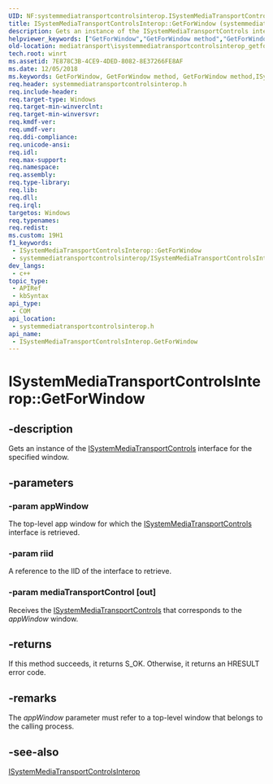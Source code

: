 ```yaml
---
UID: NF:systemmediatransportcontrolsinterop.ISystemMediaTransportControlsInterop.GetForWindow
title: ISystemMediaTransportControlsInterop::GetForWindow (systemmediatransportcontrolsinterop.h)
description: Gets an instance of the ISystemMediaTransportControls interface for the specified window.
helpviewer_keywords: ["GetForWindow","GetForWindow method","GetForWindow method","ISystemMediaTransportControlsInterop interface","ISystemMediaTransportControlsInterop interface","GetForWindow method","ISystemMediaTransportControlsInterop.GetForWindow","ISystemMediaTransportControlsInterop::GetForWindow","mediatransport.isystemmediatransportcontrolsinterop_getforwindow","systemmediatransportcontrolsinterop/ISystemMediaTransportControlsInterop::GetForWindow"]
old-location: mediatransport\isystemmediatransportcontrolsinterop_getforwindow.htm
tech.root: winrt
ms.assetid: 7E878C3B-4CE9-4DED-8082-8E37266FE8AF
ms.date: 12/05/2018
ms.keywords: GetForWindow, GetForWindow method, GetForWindow method,ISystemMediaTransportControlsInterop interface, ISystemMediaTransportControlsInterop interface,GetForWindow method, ISystemMediaTransportControlsInterop.GetForWindow, ISystemMediaTransportControlsInterop::GetForWindow, mediatransport.isystemmediatransportcontrolsinterop_getforwindow, systemmediatransportcontrolsinterop/ISystemMediaTransportControlsInterop::GetForWindow
req.header: systemmediatransportcontrolsinterop.h
req.include-header: 
req.target-type: Windows
req.target-min-winverclnt: 
req.target-min-winversvr: 
req.kmdf-ver: 
req.umdf-ver: 
req.ddi-compliance: 
req.unicode-ansi: 
req.idl: 
req.max-support: 
req.namespace: 
req.assembly: 
req.type-library: 
req.lib: 
req.dll: 
req.irql: 
targetos: Windows
req.typenames: 
req.redist: 
ms.custom: 19H1
f1_keywords:
 - ISystemMediaTransportControlsInterop::GetForWindow
 - systemmediatransportcontrolsinterop/ISystemMediaTransportControlsInterop::GetForWindow
dev_langs:
 - c++
topic_type:
 - APIRef
 - kbSyntax
api_type:
 - COM
api_location:
 - systemmediatransportcontrolsinterop.h
api_name:
 - ISystemMediaTransportControlsInterop.GetForWindow
---
```


# ISystemMediaTransportControlsInterop::GetForWindow


## -description

Gets an instance of the <a href="/previous-versions/windows/desktop/mediatransport/isystemmediatransportcontrols">ISystemMediaTransportControls</a> interface for the specified window.

## -parameters

### -param appWindow

The top-level app window for which the <a href="/previous-versions/windows/desktop/mediatransport/isystemmediatransportcontrols">ISystemMediaTransportControls</a> interface is retrieved.

### -param riid

A reference to the IID of the interface to retrieve.

### -param mediaTransportControl [out]

Receives the <a href="/previous-versions/windows/desktop/mediatransport/isystemmediatransportcontrols">ISystemMediaTransportControls</a> that corresponds to the <i>appWindow</i> window.

## -returns

If this method succeeds, it returns S_OK. Otherwise, it returns an HRESULT error code.

## -remarks

The <i>appWindow</i> parameter must refer to a top-level window that belongs to the calling process.

## -see-also

<a href="/previous-versions/windows/desktop/api/systemmediatransportcontrolsinterop/nn-systemmediatransportcontrolsinterop-isystemmediatransportcontrolsinterop">ISystemMediaTransportControlsInterop</a>